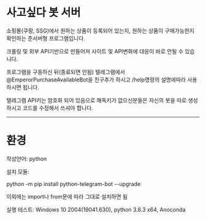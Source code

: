 # 사고싶다 봇 서버
쇼핑몰(쿠팡, SSG)에서 원하는 상품이 등록되어 있는지, 원하는 상품이 구매가능한지 확인하는 준서버형 프로그램입니다.

크롤링 및 외부 API기반으로 만들어져 사이트 및 API변화에 대응이 바로 안될 수 있습니다.

프로그램을 구동하신 뒤(종료되면 안됨) 텔레그램에서 @EmperorPurchaseAvailableBot을 친구추가 하시고 /help명령의 설명에따라 사용하시면 됩니다.

텔레그램 API키는 암호화 되어 있음으로 해독키가 없으신분들은 자신의 봇을 따로 생성하시고 코드를 수정해서 쓰셔야 합니다.

---
# 환경
작성언어: python

설치 모듈: 

python -m pip install python-telegram-bot --upgrade

이외에는 import나 from문에 따라 그대로 설치하면 됨


실행 테스트: Windows 10 2004(19041.630), python 3.8.3 x64, Anoconda
